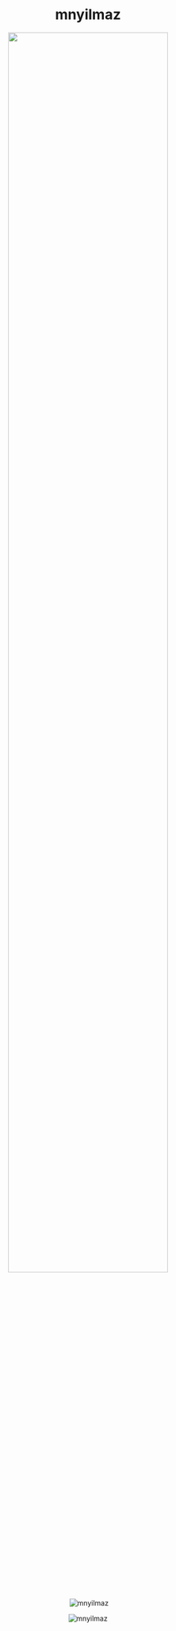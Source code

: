<h1 align="center">mnyilmaz</h1>

<div align="center">
<img src="https://github.com/Calalari/Calalari/blob/main/butterfly.gif" align="center" style="width: 80%"/>
</div> 

</br>

<div align="center">
<p>&nbsp;<img align="center" src="https://github-readme-stats-ruby-one.vercel.app/?username=mnyilmaz&title_color=e45800&icon_color=e45800&text_color=918E8E&bg_color=00000000&border_color=373737&show_icons=true&locale=en" alt="mnyilmaz" /></p>

<p><img align="center" src="https://github-readme-stats.vercel.app/api/top-langs?username=mnyilmaz&title_color=e45800&icon_color=e45800&text_color=918E8E&bg_color=00000000&border_color=373737&show_icons=true&locale=en&layout=compact" alt="mnyilmaz" /></p>
  

</div> 
